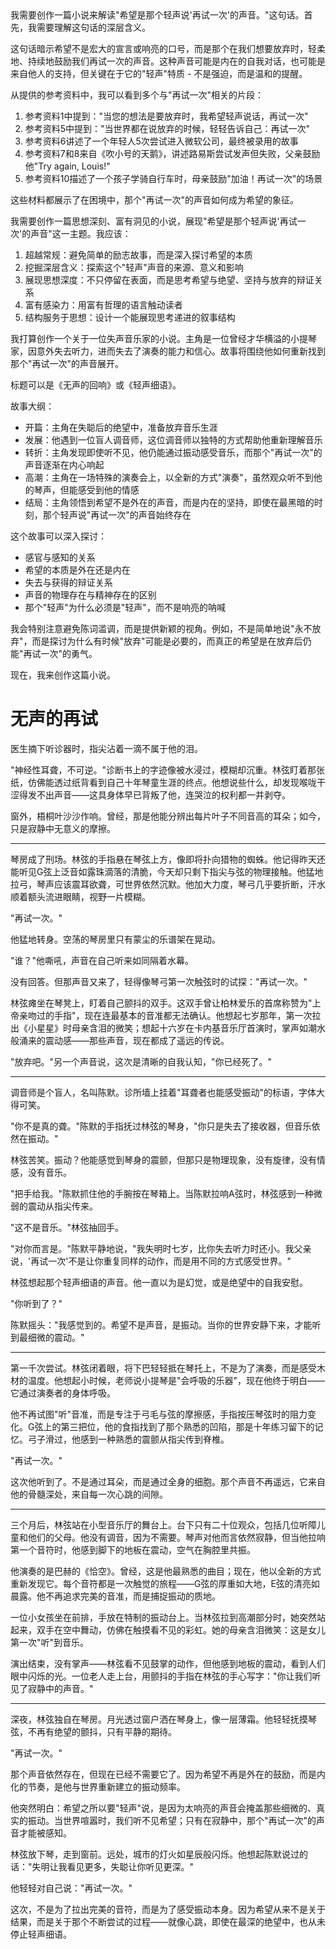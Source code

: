 <ReasoningChainRenderer>
我需要创作一篇小说来解读"希望是那个轻声说'再试一次'的声音。"这句话。首先，我需要理解这句话的深层含义。

这句话暗示希望不是宏大的宣言或响亮的口号，而是那个在我们想要放弃时，轻柔地、持续地鼓励我们再试一次的声音。这种声音可能是内在的自我对话，也可能是来自他人的支持，但关键在于它的"轻声"特质 - 不是强迫，而是温和的提醒。

从提供的参考资料中，我可以看到多个与"再试一次"相关的片段：

1. 参考资料1中提到："当您的想法是要放弃时，我希望轻声说话，再试一次"
2. 参考资料5中提到："当世界都在说放弃的时候，轻轻告诉自己：再试一次"
3. 参考资料6讲述了一个年轻人5次尝试进入微软公司，最终被录用的故事
4. 参考资料7和8来自《吹小号的天鹅》，讲述路易斯尝试发声但失败，父亲鼓励他"Try again, Louis!"
5. 参考资料10描述了一个孩子学骑自行车时，母亲鼓励"加油！再试一次"的场景

这些材料都展示了在困境中，那个"再试一次"的声音如何成为希望的象征。

我需要创作一篇思想深刻、富有洞见的小说，展现"希望是那个轻声说'再试一次'的声音"这一主题。我应该：

1. 超越常规：避免简单的励志故事，而是深入探讨希望的本质
2. 挖掘深层含义：探索这个"轻声"声音的来源、意义和影响
3. 展现思想深度：不只停留在表面，而是思考希望与绝望、坚持与放弃的辩证关系
4. 富有感染力：用富有哲理的语言触动读者
5. 结构服务于思想：设计一个能展现思考递进的叙事结构

我打算创作一个关于一位失声音乐家的小说。主角是一位曾经才华横溢的小提琴家，因意外失去听力，进而失去了演奏的能力和信心。故事将围绕他如何重新找到那个"再试一次"的声音展开。

标题可以是《无声的回响》或《轻声细语》。

故事大纲：
- 开篇：主角在失聪后的绝望中，准备放弃音乐生涯
- 发展：他遇到一位盲人调音师，这位调音师以独特的方式帮助他重新理解音乐
- 转折：主角发现即使听不见，他仍能通过振动感受音乐，而那个"再试一次"的声音逐渐在内心响起
- 高潮：主角在一场特殊的演奏会上，以全新的方式"演奏"，虽然观众听不到他的琴声，但能感受到他的情感
- 结局：主角领悟到希望不是外在的声音，而是内在的坚持，即使在最黑暗的时刻，那个轻声说"再试一次"的声音始终存在

这个故事可以深入探讨：
- 感官与感知的关系
- 希望的本质是外在还是内在
- 失去与获得的辩证关系
- 声音的物理存在与精神存在的区别
- 那个"轻声"为什么必须是"轻声"，而不是响亮的呐喊

我会特别注意避免陈词滥调，而是提供新颖的视角。例如，不是简单地说"永不放弃"，而是探讨为什么有时候"放弃"可能是必要的，而真正的希望是在放弃后仍能"再试一次"的勇气。

现在，我来创作这篇小说。
</ReasoningChainRenderer>

# 无声的再试

医生摘下听诊器时，指尖沾着一滴不属于他的泪。

"神经性耳聋，不可逆。"诊断书上的字迹像被水浸过，模糊却沉重。林弦盯着那张纸，仿佛能透过纸背看到自己十年琴童生涯的终点。他想说些什么，却发现喉咙干涩得发不出声音——这具身体早已背叛了他，连哭泣的权利都一并剥夺。

窗外，梧桐叶沙沙作响。曾经，那是他能分辨出每片叶子不同音高的耳朵；如今，只是寂静中无意义的摩擦。

---

琴房成了刑场。林弦的手指悬在琴弦上方，像即将扑向猎物的蜘蛛。他记得昨天还能听见G弦上泛音如露珠滴落的清脆，今天却只剩下指尖与弦的物理接触。他猛地拉弓，琴声应该震耳欲聋，可世界依然沉默。他加大力度，琴弓几乎要折断，汗水顺着额头流进眼睛，视野一片模糊。

"再试一次。"

他猛地转身。空荡的琴房里只有蒙尘的乐谱架在晃动。

"谁？"他嘶吼，声音在自己听来如同隔着水幕。

没有回答。但那声音又来了，轻得像琴弓第一次触弦时的试探："再试一次。"

林弦瘫坐在琴凳上，盯着自己颤抖的双手。这双手曾让柏林爱乐的首席称赞为"上帝亲吻过的手指"，现在连最基本的音准都无法确认。他想起七岁那年，第一次拉出《小星星》时母亲含泪的微笑；想起十六岁在卡内基音乐厅首演时，掌声如潮水般涌来的震动感——那些声音，现在都成了遥远的传说。

"放弃吧。"另一个声音说，这次是清晰的自我认知，"你已经死了。"

---

调音师是个盲人，名叫陈默。诊所墙上挂着"耳聋者也能感受振动"的标语，字体大得可笑。

"你不是真的聋。"陈默的手指抚过林弦的琴身，"你只是失去了接收器，但音乐依然在振动。"

林弦苦笑。振动？他能感觉到琴身的震颤，但那只是物理现象，没有旋律，没有情感，没有音乐。

"把手给我。"陈默抓住他的手腕按在琴箱上。当陈默拉响A弦时，林弦感到一种微弱的震动从指尖传来。

"这不是音乐。"林弦抽回手。

"对你而言是。"陈默平静地说，"我失明时七岁，比你失去听力时还小。我父亲说，'再试一次'不是让你重复同样的动作，而是用不同的方式感受世界。"

林弦想起那个轻声细语的声音。他一直以为是幻觉，或是绝望中的自我安慰。

"你听到了？"

陈默摇头："我感觉到的。希望不是声音，是振动。当你的世界安静下来，才能听到最细微的震动。"

---

第一千次尝试。林弦闭着眼，将下巴轻轻抵在琴托上，不是为了演奏，而是感受木材的温度。他想起小时候，老师说小提琴是"会呼吸的乐器"，现在他终于明白——它通过演奏者的身体呼吸。

他不再试图"听"音准，而是专注于弓毛与弦的摩擦感，手指按压琴弦时的阻力变化。G弦上的第三把位，他的食指找到了那个熟悉的凹陷，那是十年练习留下的记忆。弓子滑过，他感到一种熟悉的震颤从指尖传到脊椎。

"再试一次。"

这次他听到了。不是通过耳朵，而是通过全身的细胞。那个声音不再遥远，它来自他的骨髓深处，来自每一次心跳的间隙。

---

三个月后，林弦站在小型音乐厅的舞台上。台下只有二十位观众，包括几位听障儿童和他们的父母。他没有调音，因为不需要。琴声对他而言依然寂静，但当他拉响第一个音符时，他感到脚下的地板在震动，空气在胸腔里共振。

他演奏的是巴赫的《恰空》。曾经，这是他最熟悉的曲目；现在，他以全新的方式重新发现它。每个音符都是一次触觉的旅程——G弦的厚重如大地，E弦的清亮如晨露。他不再追求完美的音准，而是捕捉振动的质地。

一位小女孩坐在前排，手放在特制的振动台上。当林弦拉到高潮部分时，她突然站起来，双手在空中舞动，仿佛在触摸看不见的彩虹。她的母亲含泪微笑：这是女儿第一次"听"到音乐。

演出结束，没有掌声——林弦看不见鼓掌的动作，但他感到地板的震动，看到人们眼中闪烁的光。一位老人走上台，用颤抖的手指在林弦的手心写字："你让我们听见了寂静中的声音。"

---

深夜，林弦独自在琴房。月光透过窗户洒在琴身上，像一层薄霜。他轻轻抚摸琴弦，不再有绝望的颤抖，只有平静的期待。

"再试一次。"

那个声音依然存在，但现在已经不需要它了。因为希望不再是外在的鼓励，而是内化的节奏，是他与世界重新建立的振动频率。

他突然明白：希望之所以要"轻声"说，是因为太响亮的声音会掩盖那些细微的、真实的振动。当世界喧嚣时，我们听不见希望；只有在寂静中，那个"再试一次"的声音才能被感知。

林弦放下琴，走到窗前。远处，城市的灯火如星辰般闪烁。他想起陈默说过的话："失明让我看见更多，失聪让你听见更深。"

他轻轻对自己说："再试一次。"

这次，不是为了拉出完美的音符，而是为了感受振动本身。因为希望从来不是关于结果，而是关于那个不断尝试的过程——就像心跳，即使在最深的绝望中，也从未停止轻声细语。